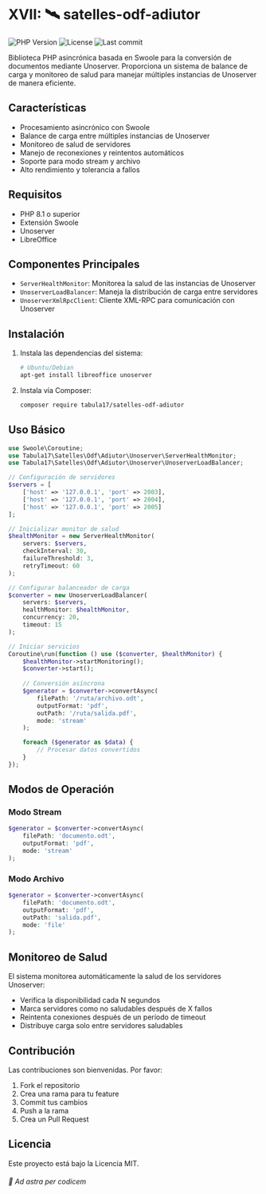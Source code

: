 # XVII: 🛰️ satelles-odf-adiutor
![PHP Version](https://img.shields.io/badge/PHP-8.1%2B-blue)
![License](https://img.shields.io/github/license/Tabula17/satelles-odf-adiutor)
![Last commit](https://img.shields.io/github/last-commit/Tabula17/satelles-odf-adiutor)

Biblioteca PHP asincrónica basada en Swoole para la conversión de documentos mediante Unoserver. Proporciona un sistema de balance de carga y monitoreo de salud para manejar múltiples instancias de Unoserver de manera eficiente.

## Características

- Procesamiento asincrónico con Swoole
- Balance de carga entre múltiples instancias de Unoserver
- Monitoreo de salud de servidores
- Manejo de reconexiones y reintentos automáticos
- Soporte para modo stream y archivo
- Alto rendimiento y tolerancia a fallos

## Requisitos

- PHP 8.1 o superior
- Extensión Swoole
- Unoserver
- LibreOffice

## Componentes Principales

- `ServerHealthMonitor`: Monitorea la salud de las instancias de Unoserver
- `UnoserverLoadBalancer`: Maneja la distribución de carga entre servidores
- `UnoserverXmlRpcClient`: Cliente XML-RPC para comunicación con Unoserver

## Instalación

1. Instala las dependencias del sistema:
   ```bash
   # Ubuntu/Debian
   apt-get install libreoffice unoserver
   ```

2. Instala vía Composer:
   ```bash
   composer require tabula17/satelles-odf-adiutor
   ```

## Uso Básico

```php
use Swoole\Coroutine;
use Tabula17\Satelles\Odf\Adiutor\Unoserver\ServerHealthMonitor;
use Tabula17\Satelles\Odf\Adiutor\Unoserver\UnoserverLoadBalancer;

// Configuración de servidores
$servers = [
    ['host' => '127.0.0.1', 'port' => 2003],
    ['host' => '127.0.0.1', 'port' => 2004],
    ['host' => '127.0.0.1', 'port' => 2005]
];

// Inicializar monitor de salud
$healthMonitor = new ServerHealthMonitor(
    servers: $servers,
    checkInterval: 30,
    failureThreshold: 3,
    retryTimeout: 60
);

// Configurar balanceador de carga
$converter = new UnoserverLoadBalancer(
    servers: $servers,
    healthMonitor: $healthMonitor,
    concurrency: 20,
    timeout: 15
);

// Iniciar servicios
Coroutine\run(function () use ($converter, $healthMonitor) {
    $healthMonitor->startMonitoring();
    $converter->start();
    
    // Conversión asíncrona
    $generator = $converter->convertAsync(
        filePath: '/ruta/archivo.odt',
        outputFormat: 'pdf',
        outPath: '/ruta/salida.pdf',
        mode: 'stream'
    );

    foreach ($generator as $data) {
        // Procesar datos convertidos
    }
});
```

## Modos de Operación

### Modo Stream
```php
$generator = $converter->convertAsync(
    filePath: 'documento.odt',
    outputFormat: 'pdf',
    mode: 'stream'
);
```

### Modo Archivo
```php
$generator = $converter->convertAsync(
    filePath: 'documento.odt',
    outputFormat: 'pdf',
    outPath: 'salida.pdf',
    mode: 'file'
);
```

## Monitoreo de Salud

El sistema monitorea automáticamente la salud de los servidores Unoserver:

- Verifica la disponibilidad cada N segundos
- Marca servidores como no saludables después de X fallos
- Reintenta conexiones después de un período de timeout
- Distribuye carga solo entre servidores saludables

## Contribución

Las contribuciones son bienvenidas. Por favor:

1. Fork el repositorio
2. Crea una rama para tu feature
3. Commit tus cambios
4. Push a la rama
5. Crea un Pull Request

## Licencia

Este proyecto está bajo la Licencia MIT.

###### 🌌 Ad astra per codicem
